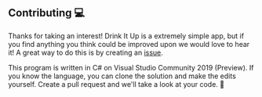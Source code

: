 ## Contributing 💻
Thanks for taking an interest! Drink It Up is a extremely simple app, but if you find
anything you think could be improved upon we would love to hear it! A great way
to do this is by creating an [issue](https://github.com/CyanCoding/Drink-It-Up/issues/new/choose).

This program is written in C# on Visual Studio Community 2019 (Preview). If you know the
language, you can clone the solution and make the edits yourself. Create a pull request
and we'll take a look at your code. 👀

